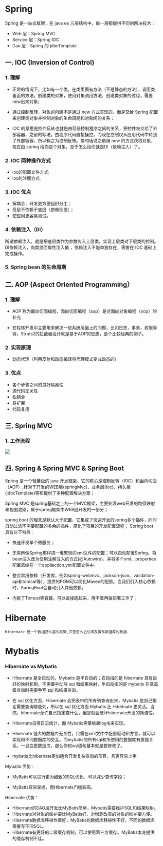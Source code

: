 # Spring 

Spring 是一站式框架，在 java ee 三层结构中，每一层都提供不同的解决技术：

- Web 层：Spring MVC
- Service 层：Spring IOC
- Dao 层：Spring 的 jdbcTemplate

## 一. IOC (Inversion of Control)

### 1. 理解

- 正常的情况下，比如有一个类，在类里面有方法（不是静态的方法），调用类里面的方法，创建类的对象，使用对象调用方法，创建类对象的过程，需要new出来对象;

- 通过控制反转，对象的创建不是通过 new 方式实现的，而是交给 Spring 配置来创建类对象并控制对象的生命周期和对象间的关系；

- IOC 的意思是控件反转也就是由容器控制程序之间的关系，把控件权交给了外部容器，之前的写法，由程序代码直接操控，而现在控制权从应用代码中转到了外部容器，所以称之为控制反转。换句话说之前用 new 的方式获取对象，现在由 spring 给你这个对象。至于怎么给你就是DI（依赖注入）了。

### 2. IOC 两种操作方式

- ioc的配置文件方式;
- ioc的注解方式.

### 3. IOC 优点

- 解耦合，开发更方便组织分工；
- 高层不依赖于底层（依赖倒置）；
- 使应用更容易测试。

### 4. 依赖注入（DI）

所谓依赖注入，就是把底层类作为参数传入上层类，实现上层类对下层类的控制。DI依赖注入，向类里面属性注入值 ，依赖注入不能单独存在，需要在 IOC 基础上完成操作。

### 5. Spring bean 的生命周期

## 二. AOP (Aspect Oriented Programming）

### 1. 理解

- AOP 称为面向切面编程，面向切面编程（aop）是对面向对象编程（oop）的补充

- 在程序开发中主要用来解决一些系统层面上的问题，比如日志，事务，权限等待，Struts2的拦截器设计就是基于AOP的思想，是个比较经典的例子。

### 2. 实现原理

- 动态代理（利用反射和动态编译将代理模式变成动态的）

### 3. 优点

- 各个步骤之间的良好隔离性
- 源代码无关性
- 松耦合
- 易扩展
- 代码复用


## 三. Spring MVC

### 1. 工作流程

![](https://img-blog.csdnimg.cn/20190328110748721.png?x-oss-process=image/watermark,type_ZmFuZ3poZW5naGVpdGk,shadow_10,text_aHR0cHM6Ly9ibG9nLmNzZG4ubmV0L2pvdXJuZXlfVHJpcGxlUA==,size_16,color_FFFFFF,t_70)

## 四. Spring & Spring MVC & Spring Boot

Spring 是一个轻量级的 java 开发框架，它的核心是控制反转（IOC）和面向切面（AOP）,针对于开发的WEB层(springMvc)、业务层(Ioc)、持久层(jdbcTemplate)等都提供了多种配置解决方案；

Spring MVC 是spring基础之上的一个MVC框架，主要处理web开发的路径映射和视图渲染，属于spring框架中WEB层开发的一部分；

spring boot 的理念是默认大于配置，它集成了快速开发的spring多个插件，同时自动过滤不需要配置的多余的插件，简化了项目的开发配置流程；
Spring boot 具有以下特性：

- 快速开发单个微服务；

- 无需再像Spring那样搞一堆繁琐的xml文件的配置；可以自动配置Spring。将bean注入改为使用注解注入的方式(@Autowire)，并将多个xml、properties配置浓缩在一个appliaction.yml配置文件中。

- 整合常用依赖（开发库，例如spring-webmvc、jackson-json、validation-api和tomcat等），提供的POM可以简化Maven的配置。当我们引入核心依赖时，SpringBoot会自动引入其他依赖。

- 内嵌了Tomcat等容器，可以直接跑起来，用不着再做部署工作了；



# Hibernate

	hibernate 是一个数据持久层的框架,只管怎么去访问及操作数据库的数据.
	
# Mybatis


### Hibernate vs Mybatis

- Hibernate 是全自动的，Mybatis 是半自动的；自动指的是 hibernate 具有良好的映射机制，不需要手动写 sql 和结果映射，半自动指的是 mybatis 在做高级查询时需要手写 sql 和结果查询。


- 在 sql 优化方面，Hibernate 会把表中的所有列查询出来，Mybatis 是自己指定需要查询哪些列，所以在 sql 优化方面 Mybatis 比 Hibetnate 更灵活。当然，hibernate允许自己指定查什么，但是就会破坏hibernate开发的简洁性。

- Hibernate自带日志统计，而 Mybatis需要依靠log4j来实现。

- Hibernate 强大的数据库无关性，只需在xml文件中配置驱动和方言，就可以实现和不同数据库的交互。而mybatis的所有sql和所使用的数据库有直接关系，一旦变更数据库，那么你的sql语句基本就是要修改了。

- mybatis比hibernate更加适合开发复杂查询的项目，且更容易上手

Mybatis 优势：

- MyBatis可以进行更为细致的SQL优化，可以减少查询字段；

- MyBatis容易掌握，而Hibernate门槛较高。

Hibernate 优势：

- Hibernate的DAO层开发比MyBatis简单，Mybatis需要维护SQL和结果映射。
- Hibernate对对象的维护要比MyBatis好，对增删改查的对象的维护要方便。
- Hibernate数据库移植性很好，MyBatis的数据库移植性不好，不同的数据库需要写不同SQL。
- Hibernate有更好的二级缓存机制，可以使用第三方缓存。MyBatis本身提供的缓存机制不佳。


